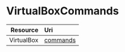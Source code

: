 # VirtualBoxCommands

Resource|Uri
-:|:-
VirtualBox|[commands](https://github.com/mezdelex/VirtualBoxCommands/blob/main/commands.txt)
